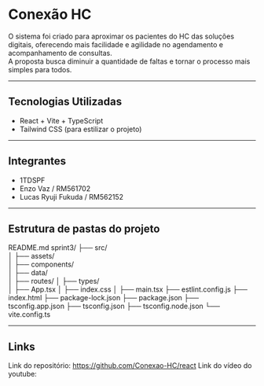 # Conexão HC

O sistema foi criado para aproximar os pacientes do HC das soluções digitais, oferecendo mais facilidade e agilidade no agendamento e acompanhamento de consultas.  
A proposta busca diminuir a quantidade de faltas e tornar o processo mais simples para todos.

---

## Tecnologias Utilizadas
- React + Vite + TypeScript  
- Tailwind CSS (para estilizar o projeto)

---

## Integrantes
- 1TDSPF  
- Enzo Vaz / RM561702  
- Lucas Ryuji Fukuda / RM562152  

---

## Estrutura de pastas do projeto

README.md
sprint3/
├── src/               
│   ├── assets/        
│   ├── components/    
│   ├── data/       
│   ├── routes/
│   ├── types/        
│   ├── App.tsx
│   ├── index.css
│   ├── main.tsx
├── estlint.config.js
├── index.html
├── package-lock.json
├── package.json
├── tsconfig.app.json
├── tsconfig.json
├── tsconfig.node.json
└── vite.config.ts

---

## Links
Link do repositório: https://github.com/Conexao-HC/react
Link do vídeo do youtube:
